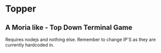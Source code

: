 # Topper
## A Moria like - Top Down Terminal Game

Requires nodejs and nothing else.
Remember to change IP'S as they are currently hardcoded in.
